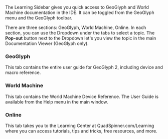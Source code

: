 
The Learning Sidebar gives you quick access to GeoGlyph and World Machine documentation in the IDE. It can be toggled from the GeoGlyph menu and the GeoGlyph toolbar.

There are three sections: GeoGlyph, World Machine, Online. In each section, you can use the Dropdown under the tabs to select a topic. The **Pop-out** button next to the Dropdown let's you view the topic in the main Documentation Viewer (GeoGlyph only).

### GeoGlyph
This tab contains the entire user guide for GeoGlyph 2, including device and macro reference.

### World Machine
This tab contains the World Machine Device Reference. The User Guide is available from the Help menu in the main window.

### Online
This tab takes you to the Learning Center at QuadSpinner.com/Learning where you can access tutorials, tips and tricks, free resources, and more.

